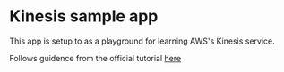 # Kinesis sample app

This app is setup to as a playground for learning AWS's Kinesis service.

Follows guidence from the official tutorial [here](https://aws.amazon.com/blogs/big-data/snakes-in-the-stream-feeding-and-eating-amazon-kinesis-streams-with-python/)
